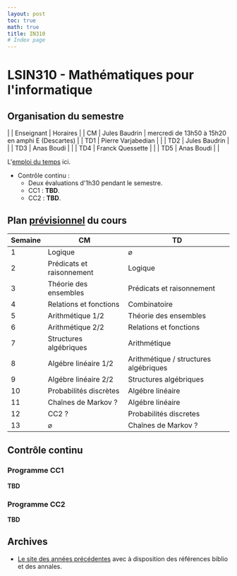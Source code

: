```yaml
---
layout: post
toc: true
math: true
title: IN310
# Index page
---
```

# LSIN310 - Mathématiques pour l'informatique

## Organisation du semestre

|     | Enseignant         | Horaires                                         |
| CM  | Jules Baudrin      | mercredi de 13h50 à 15h20 en amphi E (Descartes) |
| TD1 | Pierre Varjabedian |                                                  |
| TD2 | Jules Baudrin      |                                                  |
| TD3 | Anas Boudi         |                                                  |
| TD4 | Franck Quessette   |                                                  |
| TD5 | Anas Boudi         |                                                  |

L'[emploi du temps](https://edt.uvsq.fr/cal?vt=agendaWeek&et=module&fid0=LSIN310) ici.

- Contrôle continu : 
	- Deux évaluations d'1h30 pendant le semestre.
	- CC1 : **TBD**.
	- CC2 : **TBD**.

## Plan <ins>prévisionnel</ins> du cours

| Semaine |             CM            |                   TD                  |
|---------|---------------------------|---------------------------------------|
|       1 | Logique                   | $\varnothing$                         |
|       2 | Prédicats et raisonnement | Logique                               |
|       3 | Théorie des ensembles     | Prédicats et raisonnement             |
|       4 | Relations et fonctions    | Combinatoire                          |
|       5 | Arithmétique 1/2          | Théorie des ensembles                 |
|       6 | Arithmétique 2/2          | Relations et fonctions                |
|       7 | Structures algébriques    | Arithmétique                          |
|       8 | Algébre linéaire 1/2      | Arithmétique / structures algébriques |
|       9 | Algébre linéaire 2/2      | Structures algébriques                |
|      10 | Probabilités discrètes    | Algébre linéaire                      |
|      11 | Chaînes de Markov ?       | Algébre linéaire                      |
|      12 | CC2 ?                     | Probabilités discretes                |
|      13 | $\varnothing$             | Chaînes de Markov ?                   |

## Contrôle continu
### Programme CC1
**TBD**
### Programme CC2
**TBD**

## Archives
- [Le site des années précédentes](https://defeo.lu/in310/) avec à disposition des références biblio et des annales.